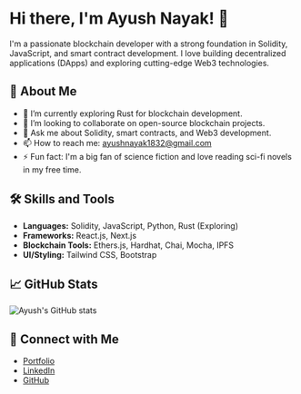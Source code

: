 # Hi there, I'm Ayush Nayak! 👋

I'm a passionate blockchain developer with a strong foundation in Solidity, JavaScript, and smart contract development. I love building decentralized applications (DApps) and exploring cutting-edge Web3 technologies.

## 🚀 About Me

- 🌱 I’m currently exploring Rust for blockchain development.
- 👯 I’m looking to collaborate on open-source blockchain projects.
- 💬 Ask me about Solidity, smart contracts, and Web3 development.
- 📫 How to reach me: ayushnayak1832@gmail.com
- ⚡ Fun fact: I'm a big fan of science fiction and love reading sci-fi novels in my free time.

## 🛠️ Skills and Tools

- **Languages:** Solidity, JavaScript, Python, Rust (Exploring)
- **Frameworks:** React.js, Next.js
- **Blockchain Tools:** Ethers.js, Hardhat, Chai, Mocha, IPFS
- **UI/Styling:** Tailwind CSS, Bootstrap


## 📈 GitHub Stats

![Ayush's GitHub stats](https://github-readme-stats.vercel.app/api?username=Ayush1832&show_icons=true&theme=radical)

## 🔗 Connect with Me

- [Portfolio](https://ayush-n.netlify.app/)
- [LinkedIn](https://www.linkedin.com/in/ayushh-nayak/)
- [GitHub](https://github.com/Ayush1832)
